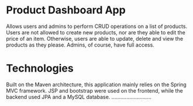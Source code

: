 # Product Dashboard App
Allows users and admins to perform CRUD operations on a list of products. Users are not allowed to create new products, nor are they able to edit the price of an item.
Otherwise, users are able to update, delete and view the products as they please. Admins, of course, have full access.

# Technologies
Built on the Maven architecture, this application mainly relies on the Spring MVC framework. 
JSP and bootstrap were used on the frontend, while the backend used JPA and a MySQL database.
...........................
